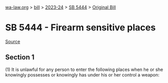 [wa-law.org](/) > [bill](/bill/) > [2023-24](/bill/2023-24/) > [SB 5444](/bill/2023-24/sb/5444/) > [Original Bill](/bill/2023-24/sb/5444/1/)

# SB 5444 - Firearm sensitive places

[Source](http://lawfilesext.leg.wa.gov/biennium/2023-24/Pdf/Bills/Senate%20Bills/5444.pdf)

## Section 1
(1) It is unlawful for any person to enter the following places when he or she knowingly possesses or knowingly has under his or her control a weapon:
